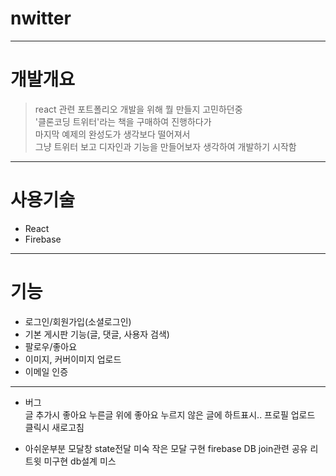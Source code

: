# nwitter  

---  

# 개발개요  
>react 관련 포트폴리오 개발을 위해 뭘 만들지 고민하던중  
>'클론코딩 트위터'라는 책을 구매하여 진행하다가  
>마지막 예제의 완성도가 생각보다 떨어져서  
>그냥 트위터 보고 디자인과 기능을 만들어보자 생각하여 개발하기 시작함  

---

# 사용기술  
- React  
- Firebase  

---

# 기능  
- 로그인/회원가입(소셜로그인)  
- 기본 게시판 기능(글, 댓글, 사용자 검색)  
- 팔로우/좋아요  
- 이미지, 커버이미지 업로드  
- 이메일 인증  

---

- 버그  
글 추가시 좋아요 누른글 위에 좋아요 누르지 않은 글에 하트표시..
프로필 업로드 클릭시 새로고침

- 아쉬운부분
모달창 state전달 미숙
작은 모달 구현
firebase DB join관련 공유 리트윗 미구현
db설계 미스